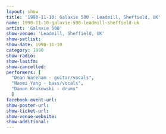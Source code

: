 ```yaml
---
layout: show
title: '1990-11-10: Galaxie 500 - Leadmill, Sheffield, UK'
name: 1990-11-10-galaxie-500-leadmill-sheffield-uk
artist: 'Galaxie 500'
show-venue: 'Leadmill, Sheffield, UK'
show-setlist: 
show-date: 1990-11-10
category: 1990
show-radio: 
show-lastfm: 
show-cancelled: 
performers: [
  "Dean Wareham - guitar/vocals",
  "Naomi Yang - bass/vocals",
  "Damon Krukowski - drums"
  ]
facebook-event-url: 
show-poster-url: 
show-ticket-url: 
show-venue-website: 
show-additional: 
---
```


